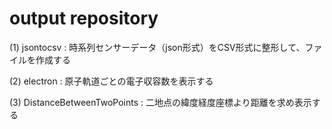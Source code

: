 # output repository

(1) jsontocsv : 時系列センサーデータ（json形式）をCSV形式に整形して、ファイルを作成する

(2) electron  : 原子軌道ごとの電子収容数を表示する

(3) DistanceBetweenTwoPoints : 二地点の緯度経度座標より距離を求め表示する
